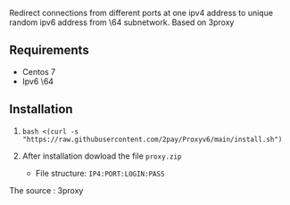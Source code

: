Redirect connections from different ports at one ipv4 address to unique random ipv6 address from \64 subnetwork. Based on 3proxy

## Requirements
- Centos 7
- Ipv6 \64

## Installation

1. `bash <(curl -s "https://raw.githubusercontent.com/2pay/Proxyv6/main/install.sh")`

2. After installation dowload the file `proxy.zip`
   * File structure: `IP4:PORT:LOGIN:PASS`

The source : 3proxy
